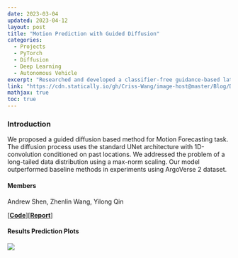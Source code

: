 ```yaml
---
date: 2023-03-04
updated: 2023-04-12
layout: post
title: "Motion Prediction with Guided Diffusion"
categories:
  - Projects
  - PyTorch
  - Diffusion
  - Deep Learning
  - Autonomous Vehicle
excerpt: "Researched and developed a classifier-free guidance-based latent diffusion model for autonomous vehicle motion forecasting using UNet and Transformer as backbones"
link: "https://cdn.statically.io/gh/Criss-Wang/image-host@master/Blog/Diffusion1.webp"
mathjax: true
toc: true
---
```


### **Introduction**

We proposed a guided diffusion based method for Motion Forecasting task. The diffusion process uses the standard UNet architecture with 1D-convolution conditioned on past locations. We addressed the problem of a long-tailed data distribution using a max-norm scaling. Our model outperformed baseline methods in experiments using ArgoVerse 2 dataset.

#### **Members**

Andrew Shen, Zhenlin Wang, Yilong Qin

[[**Code**](https://github.com/Criss-Wang/trajectory-diffusion)][[**Report**](https://drive.google.com/file/d/118t8mAokTr4-YEQ5pSTlT4QPrGgBUzN-/view?usp=drive_link)]

#### **Results Prediction Plots**

![](https://cdn.statically.io/gh/Criss-Wang/image-host@master/Blog/Diffusion1.webp)

